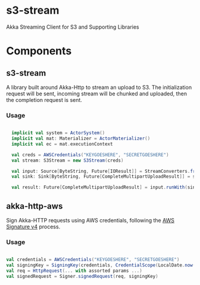 # s3-stream
Akka Streaming Client for S3 and Supporting Libraries

# Components

## s3-stream

A library built around Akka-Http to stream an upload to S3. The initialization request will be sent, incoming stream will be chunked and uploaded, then the completion request is sent.

### Usage

```scala

  implicit val system = ActorSystem()
  implicit val mat: Materializer = ActorMaterializer()
  implicit val ec = mat.executionContext

  val creds = AWSCredentials("KEYGOESHERE", "SECRETGOESHERE")
  val stream: S3Stream = new S3Stream(creds)

  val input: Source[ByteString, Future[IOResult]] = StreamConverters.fromInputStream(...whatever) // Or something else to generate a stream of ByteStrings
  val sink: Sink[ByteString, Future[CompleteMultipartUploadResult]] = stream.multipartUpload(S3Location("bucketGoesHere", "keygoeshere"))

  val result: Future[CompleteMultipartUploadResult] = input.runWith(sink)

```

## akka-http-aws

Sign Akka-HTTP requests using AWS credentials, following the
[AWS Signature v4](http://docs.aws.amazon.com/AmazonS3/latest/API/sig-v4-authenticating-requests.html) process.

### Usage

```scala

val credentials = AWSCredentials("KEYGOESHERE", "SECRETGOESHERE")
val signingKey = SigningKey(credentials, CredentialScope(LocalDate.now(), region, "s3"))
val req = HttpRequest(... with assorted params ...)
val signedRequest = Signer.signedRequest(req, signingKey)

```
